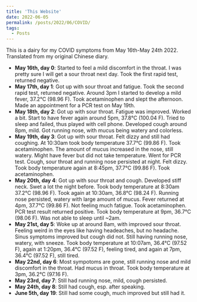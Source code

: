 ```yaml
---
title: 'This Website'
date: 2022-06-05
permalink: /posts/2022/06/COVID/
tags:
  - Posts
---
```


This is a dairy for my COVID symptoms from May 16th-May 24th 2022. Translated from my original Chinese diary.

- **May 16th, day 0**: Started to feel a mild discomfort in the throat. I was pretty sure I will get a sour throat next day. Took the first rapid test, returned negative.
- **May 17th, day 1**: Got up with sour throat and fatigue. Took the second rapid test, returned negative. Around 3pm I started to develop a mild fever, 37.2°C (98.96 F). Took acetaminophen and slept the afternoon. Made an appointment for a PCR test on May 19th.
- **May 18th, day 2**: Got up with sour throat. Fatigue was improved. Worked a bit. Start to have fever again around 5pm, 37.8°C (100.04 F). Tried to sleep and failed, thus played with cell phone. Developed cough around 8pm, mild. Got running nose, with mucus being watery and colorless.  
- **May 19th, day 3**: Got up with sour throat. Felt dizzy and still had coughing. At 10:30am took body temperature 37.7°C (99.86 F). Took acetaminophen. The amount of mucus increased in the nose, still watery. Might have fever but did not take temperature. Went for PCR test. Cough, sour throat and running nose persisted at night. Felt dizzy. Took body temperature again at 8:45pm, 37.7°C (99.86 F). Took acetaminophen. 
- **May 20th, day 4**: Got up with sour throat and cough. Developed stiff neck. Swet a lot the night before. Took body temperature at 8:30am 37.2°C (98.96 F). Took again at 10:30am, 36.8°C (98.24 F). Running nose persisted, watery with large amount of mucus. Fever returned at 4pm, 37.7°C (99.86 F). Not feeling much fatigue. Took acetaminophen. PCR test result returned positive. Took body temperature at 9pm, 36.7°C (98.06 F). Was not able to sleep until ~2am.
- **May 21st, day 5**: Woke up at around 8am, with improved sour throat. Feeling weird in the eyes like having headeaches, but no headache. Sinus symptoms improved but cough did not. Still having running nose, watery, with sneeze. Took body temperature at 10:07am, 36.4°C (97.52 F), again at 1:20pm, 36.4°C (97.52 F), feeling tired, and again at 7pm, 36.4°C (97.52 F), still tired.
- **May 22nd, day 6**: Most sympotoms are gone, still running nose and mild discomfort in the throat. Had mucus in throat. Took body temperature at 3pm, 36.2°C (97.16 F). 
- **May 23rd, day 7**: Still had running nose, mild, cough persisted. 
- **May 24th, day 8**: Still had cough, esp. after speaking. 
- **June 5th, day 19**: Still had some cough, much improved but still had it. 